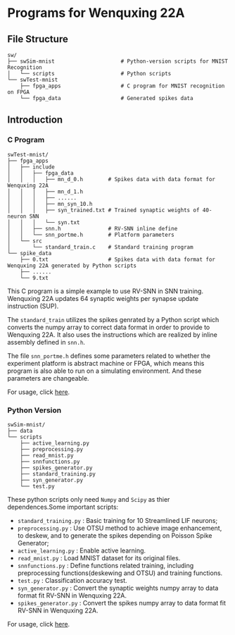 # Programs for Wenquxing 22A
## File Structure
```
sw/
├── swSim-mnist                     # Python-version scripts for MNIST Recognition
│   └── scripts                     # Python scripts
└── swTest-mnist
    ├── fpga_apps                   # C program for MNIST recognition on FPGA
    └── fpga_data                   # Generated spikes data
```

## Introduction
### C Program
```
swTest-mnist/
├── fpga_apps
│   ├── include
│   │   ├── fpga_data
│   │   │   ├── mn_d_0.h        # Spikes data with data format for Wenquxing 22A
│   │   │   ├── mn_d_1.h
│   │   │   ├── ......
│   │   │   ├── mn_syn_10.h
│   │   │   ├── syn_trained.txt # Trained synaptic weights of 40-neuron SNN
│   │   │   └── syn.txt
│   │   ├── snn.h               # RV-SNN inline define 
│   │   └── snn_portme.h        # Platform parameters
│   └── src
│       └── standard_train.c    # Standard training program
└── spike_data
    ├── 0.txt                   # Spikes data with data format for Wenquxing 22A generated by Python scripts
    ├── ......          
    └── 9.txt
```
This C program is a simple example to use RV-SNN in SNN training. Wenquxing 22A updates 64 synaptic weights per synapse update instruction (SUP). 

The `standard_train` utilizes the spikes genrated by a Python script which converts the numpy array to correct data format in order to provide to Wenquxing 22A. It also uses the instructions which are realized by inline assembly defined in `snn.h`. 

The file `snn_portme.h` defines some parameters related to whether the experiment platform is abstract machine or FPGA, which means this program is also able to run on a simulating environment. And these parameters are changeable.

For usage, click [here](./swTest-mnist/Readme.md).


### Python Version
```
swSim-mnist/
├── data
└── scripts
    ├── active_learning.py
    ├── preprocessing.py
    ├── read_mnist.py
    ├── snnfunctions.py
    ├── spikes_generator.py
    ├── standard_training.py
    ├── syn_generator.py
    └── test.py
```
These python scripts only need `Numpy` and `Scipy` as thier dependences.Some important scripts:
- `standard_training.py` : Basic training for 10 Streamlined LIF neurons;
- `preprocessing.py` : Use OTSU method to achieve image enhancement, to deskew, and to generate the spikes depending on Poisson Spike Generator;
- `active_learning.py` : Enable active learning. 
- `read_mnist.py` : Load MNIST dataset for its original files.
- `snnfunctions.py` : Define functions related training, including preprocessing functions(deskewing and OTSU) and training functions.
- `test.py` : Classification accuracy test.
- `syn_generator.py` : Convert the synaptic weights numpy array to data format fit RV-SNN in Wenquxing 22A.
- `spikes_generator.py` : Convert the spikes numpy array to data format fit RV-SNN in Wenquxing 22A.

For usage, click [here](./swSim-mnist/Readme.md).

